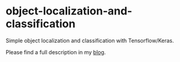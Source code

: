 # object-localization-and-classification
Simple object localization and classification with Tensorflow/Keras.

Please find a full description in my [blog](https://johfischer.com/2021/10/30/simple-object-localization-and-classification-using-a-convolutional-network-with-tensorflow-keras/).
